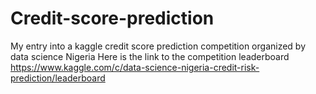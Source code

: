 # Credit-score-prediction
My entry into a kaggle credit score prediction competition organized by data science Nigeria
Here is the link to the competition leaderboard https://www.kaggle.com/c/data-science-nigeria-credit-risk-prediction/leaderboard
